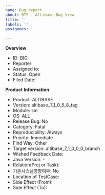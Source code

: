 ```yaml
---
name: Bug report
about: BTS - Altibase Bug View
title: ''
labels: ''
assignees: ''

---
```


**Overview**
 - ID: BIG-
 - Reporter: 
 - Assigned to: 
 - Status: Open
 - Filed Date: 

**Product Information**
 - Product: ALTIBASE
 - Version: altibase_7_1_0_5_8_tag
 - Module: sm
 - OS: ALL
 - Release Bug: No
 - Category: Fatal
 - Reproducibility: Always
 - Priority: Immediate
 - Find Way: Other
 - Target version: altibase_7_1_0_0_0_branch
 - Wished Feedback Date: 
 - Java Version: -
 - Relation(Proj or Task): -
 - 기존시스템영향여부: No
 - Location of TestCase: 
 - Side Effect (From):
 - Side Effect (To):
